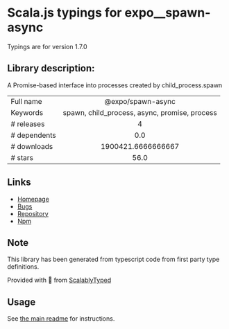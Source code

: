 
# Scala.js typings for expo__spawn-async

Typings are for version 1.7.0

## Library description:
A Promise-based interface into processes created by child_process.spawn

|                    |                 |
| ------------------ | :-------------: |
| Full name          | @expo/spawn-async |
| Keywords           | spawn, child_process, async, promise, process |
| # releases         | 4 |
| # dependents       | 0.0 |
| # downloads        | 1900421.6666666667 |
| # stars            | 56.0 |

## Links
- [Homepage](https://github.com/expo/spawn-async#readme)
- [Bugs](https://github.com/expo/spawn-async/issues)
- [Repository](https://github.com/expo/spawn-async)
- [Npm](https://www.npmjs.com/package/%40expo%2Fspawn-async)
    


## Note
This library has been generated from typescript code from first party type definitions.

Provided with :purple_heart: from [ScalablyTyped](https://github.com/oyvindberg/ScalablyTyped)

## Usage
See [the main readme](../../readme.md) for instructions.


